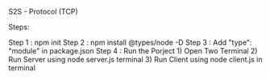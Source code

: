 S2S - Protocol (TCP)

Steps:

Step 1 : npm init
Step 2 : npm install @types/node -D
Step 3 : Add "type": "module" in package.json
Step 4 : Run the Porject 
        1) Open Two Terminal
        2) Run Server using node server.js terminal
        3) Run Client using node client.js in terminal


